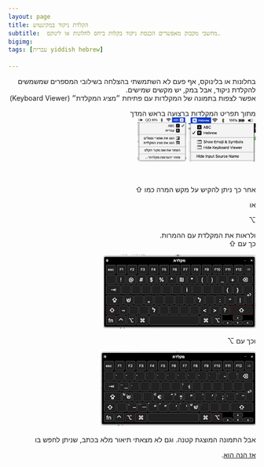 ```yaml
---
layout: page
title: הקלדת ניקוד במקינטוש
subtitle:  מחשבי מקבוק מאפשרים הכנסת ניקוד בקלות ביחס לחלונות או לינוקס.
bigimg:
tags: [עברית yiddish hebrew]

---
```


<div dir="rtl">
בחלונות או בלינוקס, אף פעם לא השתמשתי בהצלחה בשילובי המספרים שמשמשים להקלדת ניקוד, אבל במק, יש
מקשים שמישים.
  <br>
 אפשר לצפות בתמונה של המקלדות עם פתיחת
  ״מציג המקלדת״
  (Keyboard Viewer)

מתוך  תפריט המקלדות ברצועה בראש המדך
   <br />
<img src="/img/keyboard-viewer-english.png" height="90"  />
  <img src="/img/keyboard-viewer-hebrew.png" height="90"  />


 <br />

  אחר כך ניתן להקיש על מקש המרה כמו
⇧

או

⌥

ולראות את המקלדת עם ההמרות.
 <br />
 כך עם ⇧

<img src="/img/SHIFT.png" height="150"  />

 <br />

וכך עם ⌥

<img src="/img/ALT.png" height="150" />
 <br /> <br />
אבל התמונה המוצגת קטנה. וגם לא מצאתי תיאור מלא בכתב, שניתן לחפש בו

<a href="../mac-nikud-table.html">אז הנה הוא</a>.
<br />
 <br />
</div>
